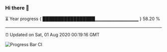 ### Hi there 👋

⏳ Year progress { █████████████████▁▁▁▁▁▁▁▁▁▁▁▁▁ } 58.20 %

---

⏰ Updated on Sat, 01 Aug 2020 00:19:16 GMT

![Progress Bar CI](https://github.com/liununu/liununu/workflows/Progress%20Bar%20CI/badge.svg)
